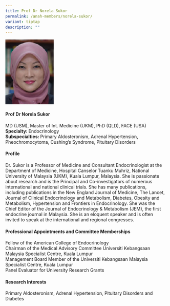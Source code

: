 ```yaml
---
title: Prof Dr Norela Sukor
permalink: /anah-members/norela-sukor/
variant: tiptap
description: ""
---
```

<p></p><div class="isomer-image-wrapper"><img style="width: 30%;" height="auto" width="100%" alt="" src="/images/ANAH ASEAN Network of Adrenal/Members/CRN__ANAH___Prof_Dr_Norela_Sukor.png"></div><h4><strong>Prof Dr Norela Sukor</strong></h4><p>MD (USM), Master of Int. Medicine (UKM), PhD (QLD), FACE (USA)<br><strong>Specialty: </strong>Endocrinology<br><strong>Subspecialties: </strong>Primary Aldosteronism, Adrenal Hypertension, Pheochromocytoma, Cushing’s Syndrome, Pituitary Disorders</p><h4><strong>Profile</strong></h4><p>Dr. Sukor is a Professor of Medicine and Consultant Endocrinologist at the Department of Medicine, Hospital Canselor Tuanku Muhriz, National University of Malaysia (UKM), Kuala Lumpur, Malaysia. She is passionate about research and is the Principal and Co-investigators of numerous international and national clinical trials. She has many publications, including publications in the New England Journal of Medicine, The Lancet, Journal of Clinical Endocrinology and Metabolism, Diabetes, Obesity and Metabolism, Hypertension and Frontiers in Endocrinology. She was the Chief Editor of the Journal of Endocrinology &amp; Metabolism (JEM), the first endocrine journal in Malaysia. She is an eloquent speaker and is often invited to speak at the international and regional congresses.</p><h4><strong>Professional Appointments and Committee Memberships</strong></h4><p>Fellow of the American College of Endocrinology<br>Chairman of the Medical Advisory Committee Universiti Kebangsaan Malaysia Specialist Centre, Kuala Lumpur<br>Management Board Member of the Universiti Kebangsaan Malaysia Specialist Centre, Kuala Lumpur<br>Panel Evaluator for University Research Grants</p><h4><strong>Research Interests</strong></h4><p>Primary Aldosteronism, Adrenal Hypertension, Pituitary Disorders and Diabetes</p>